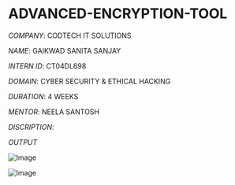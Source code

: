 # ADVANCED-ENCRYPTION-TOOL

*COMPANY*: CODTECH IT SOLUTIONS

*NAME*: GAIKWAD SANITA SANJAY

*INTERN ID*: CT04DL698

*DOMAIN*: CYBER SECURITY & ETHICAL HACKING

*DURATION*: 4 WEEKS

*MENTOR*: NEELA SANTOSH

*DISCRIPTION*:

*OUTPUT*

![Image](https://github.com/user-attachments/assets/7890bb93-0c3b-41eb-80ed-508166482607)

![Image](https://github.com/user-attachments/assets/675d6ed2-dcaa-4498-979b-8c1d26150b41)

